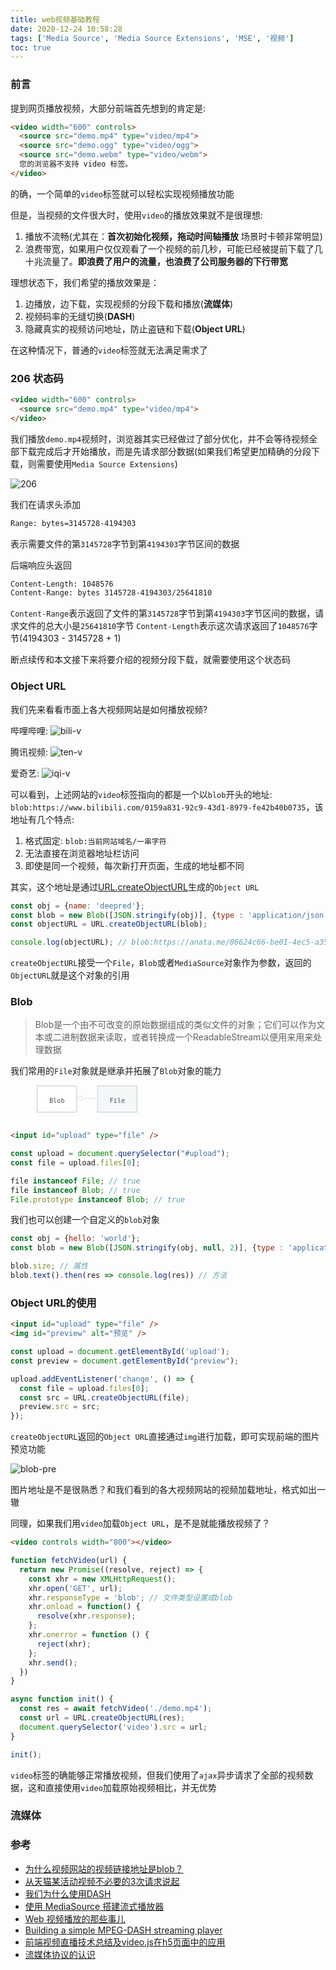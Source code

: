 ```yaml
---
title: web视频基础教程
date: 2020-12-24 10:58:28
tags: ['Media Source', 'Media Source Extensions', 'MSE', '视频']
toc: true
---
```

### 前言
提到网页播放视频，大部分前端首先想到的肯定是:
```html
<video width="600" controls>
  <source src="demo.mp4" type="video/mp4">
  <source src="demo.ogg" type="video/ogg">
  <source src="demo.webm" type="video/webm">
  您的浏览器不支持 video 标签。
</video>
```
的确，一个简单的`video`标签就可以轻松实现视频播放功能

但是，当视频的文件很大时，使用`video`的播放效果就不是很理想:
1. 播放不流畅(尤其在：**首次初始化视频，拖动时间轴播放** 场景时卡顿非常明显)
2. 浪费带宽，如果用户仅仅观看了一个视频的前几秒，可能已经被提前下载了几十兆流量了。**即浪费了用户的流量，也浪费了公司服务器的下行带宽**

理想状态下，我们希望的播放效果是：
1. 边播放，边下载，实现视频的分段下载和播放(**流媒体**)
2. 视频码率的无缝切换(**DASH**)
3. 隐藏真实的视频访问地址，防止盗链和下载(**Object URL**)

在这种情况下，普通的`video`标签就无法满足需求了

<!-- more -->

### 206 状态码
```html
<video width="600" controls>
  <source src="demo.mp4" type="video/mp4">
</video>
```
我们播放`demo.mp4`视频时，浏览器其实已经做过了部分优化，并不会等待视频全部下载完成后才开始播放，而是先请求部分数据(如果我们希望更加精确的分段下载，则需要使用`Media Source Extensions`)

![206](http://pic.deepred5.com/206.png)

我们在请求头添加
```bash
Range: bytes=3145728-4194303
```
表示需要文件的第`3145728`字节到第`4194303`字节区间的数据

后端响应头返回
```bash
Content-Length: 1048576
Content-Range: bytes 3145728-4194303/25641810
```
`Content-Range`表示返回了文件的第`3145728`字节到第`4194303`字节区间的数据，请求文件的总大小是`25641810`字节
`Content-Length`表示这次请求返回了`1048576`字节(4194303 - 3145728 + 1)

断点续传和本文接下来将要介绍的视频分段下载，就需要使用这个状态码

### Object URL
我们先来看看市面上各大视频网站是如何播放视频?

哔哩哔哩:
![bili-v](http://pic.deepred5.com/bili-v.png)

腾讯视频:
![ten-v](http://pic.deepred5.com/ten-v.png)

爱奇艺:
![iqi-v](http://pic.deepred5.com/iqi-v.png)

可以看到，上述网站的`video`标签指向的都是一个以`blob`开头的地址: `blob:https://www.bilibili.com/0159a831-92c9-43d1-8979-fe42b40b0735`，该地址有几个特点:
1. 格式固定: `blob:当前网站域名/一串字符`
2. 无法直接在浏览器地址栏访问
3. 即使是同一个视频，每次新打开页面，生成的地址都不同

其实，这个地址是通过[URL.createObjectURL](https://developer.mozilla.org/en-US/docs/Web/API/URL/createObjectURL)生成的`Object URL`

```javascript
const obj = {name: 'deepred'};
const blob = new Blob([JSON.stringify(obj)], {type : 'application/json'});
const objectURL = URL.createObjectURL(blob);

console.log(objectURL); // blob:https://anata.me/06624c66-be01-4ec5-a351-84d716eca7c0
```

`createObjectURL`接受一个`File`，`Blob`或者`MediaSource`对象作为参数，返回的`ObjectURL`就是这个对象的引用

### Blob
> Blob是一个由不可改变的原始数据组成的类似文件的对象；它们可以作为文本或二进制数据来读取，或者转换成一个ReadableStream以便用来用来处理数据

我们常用的`File`对象就是继承并拓展了`Blob`对象的能力

<svg style="display: inline-block;" viewBox="-50 0 600 70" preserveAspectRatio="xMinYMin meet"><a xlink:href="https://developer.mozilla.org/en-US/docs/Web/API/Blob" target="_top"><rect x="1" y="1" width="75" height="50" fill="#fff" stroke="#D4DDE4" stroke-width="2px"></rect><text x="38.5" y="30" font-size="12px" font-family="Consolas,Monaco,Andale Mono,monospace" fill="#4D4E53" text-anchor="middle" alignment-baseline="middle">Blob</text></a><polyline points="76,25  86,20  86,30  76,25" stroke="#D4DDE4" fill="none"></polyline><line x1="86" y1="25" x2="116" y2="25" stroke="#D4DDE4"></line><a xlink:href="https://developer.mozilla.org/en-US/docs/Web/API/File" target="_top"><rect x="116" y="1" width="75" height="50" fill="#F4F7F8" stroke="#D4DDE4" stroke-width="2px"></rect><text x="153.5" y="30" font-size="12px" font-family="Consolas,Monaco,Andale Mono,monospace" fill="#4D4E53" text-anchor="middle" alignment-baseline="middle">File</text></a></svg>

```html
<input id="upload" type="file" />
```
```javascript
const upload = document.querySelector("#upload");
const file = upload.files[0];

file instanceof File; // true
file instanceof Blob; // true
File.prototype instanceof Blob; // true
```

我们也可以创建一个自定义的`blob`对象
```javascript
const obj = {hello: 'world'};
const blob = new Blob([JSON.stringify(obj, null, 2)], {type : 'application/json'});

blob.size; // 属性
blob.text().then(res => console.log(res)) // 方法
```

### Object URL的使用
```html
<input id="upload" type="file" />
<img id="preview" alt="预览" />
```
```javascript
const upload = document.getElementById('upload');
const preview = document.getElementById("preview");

upload.addEventListener('change', () => {
  const file = upload.files[0];
  const src = URL.createObjectURL(file);
  preview.src = src;
});
```
`createObjectURL`返回的`Object URL`直接通过`img`进行加载，即可实现前端的图片预览功能

![blob-pre](http://pic.deepred5.com/blob-pre.png)

图片地址是不是很熟悉？和我们看到的各大视频网站的视频加载地址，格式如出一辙

同理，如果我们用`video`加载`Object URL`，是不是就能播放视频了？

```html
<video controls width="800"></video>
```
```javascript
function fetchVideo(url) {
  return new Promise((resolve, reject) => {
    const xhr = new XMLHttpRequest();
    xhr.open('GET', url);
    xhr.responseType = 'blob'; // 文件类型设置成blob
    xhr.onload = function() {
      resolve(xhr.response);
    };
    xhr.onerror = function () {
      reject(xhr);
    };
    xhr.send();
  })
}

async function init() {
  const res = await fetchVideo('./demo.mp4');
  const url = URL.createObjectURL(res);
  document.querySelector('video').src = url;
}

init();
```
`video`标签的确能够正常播放视频，但我们使用了`ajax`异步请求了全部的视频数据，这和直接使用`video`加载原始视频相比，并无优势

### 流媒体



### 参考
* [为什么视频网站的视频链接地址是blob？](https://juejin.cn/post/6844903880774385671)
* [从天猫某活动视频不必要的3次请求说起](https://www.zhangxinxu.com/wordpress/2018/12/video-moov-box/)
* [我们为什么使用DASH](https://www.bilibili.com/read/cv855111/)
* [使用 MediaSource 搭建流式播放器](https://zhuanlan.zhihu.com/p/26374202)
* [Web 视频播放的那些事儿](https://zhuanlan.zhihu.com/p/126673473)
* [Building a simple MPEG-DASH streaming player](https://msdn.microsoft.com/zh-cn/library/windows/apps/dn551368.aspx)
* [前端视频直播技术总结及video.js在h5页面中的应用](https://www.cnblogs.com/dreamsqin/p/12557070.html)
* [流媒体协议的认识](https://www.xiaotaotao.vip/2019/11/28/%E6%B5%81%E5%AA%92%E4%BD%93%E5%8D%8F%E8%AE%AE%E7%9A%84%E8%AE%A4%E8%AF%86/)